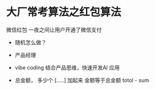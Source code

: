 # 大厂常考算法之红包算法
微信红包 一夜之间让用户开通了微信支付
- 随机怎么做？
- 产品经理 
- vibe coding 结合产品思维，快速开发AI 应用

- 总金额， 多少个
  [.....] 
  加起来 金额等于总金额
  totol - sum 